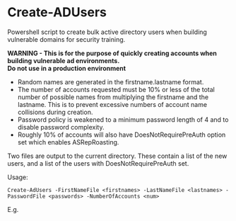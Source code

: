 # Create-ADUsers

Powershell script to create bulk active directory users when building vulnerable domains for security training. 

**WARNING - This is for the purpose of quickly creating accounts when building vulnerable ad environments.  
Do not use in a production environment**

* Random names are generated in the firstname.lastname format.
* The number of accounts requested must be 10% or less of the total number of possible names from multiplying the firstname and the lastname. This is to prevent excessive numbers of account name collisions during creation. 
* Password policy is weakened to a minimum password length of 4 and to disable password complexity.
* Roughly 10% of accounts will also have DoesNotRequirePreAuth option set which enables ASRepRoasting.

Two files are output to the current directory. These contain a list of the new users, and a list of the users with DoesNotRequirePreAuth set.

Usage:

```. .\CreateAdUsers.ps1
Create-AdUsers -FirstNameFile <firstnames> -LastNameFile <lastnames> -PasswordFile <passwords> -NumberOfAccounts <num>
```

E.g.

```Create-AdUsers -FirstNameFile firstnames.txt -LastNameFile lastnames.txt -PasswordFile passwords.lst -NumberOfAccounts 200
```

